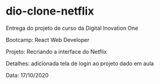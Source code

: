 # dio-clone-netflix
Entrega do projeto de curso da Digital Inovation One 
 
Bootcamp: React Web Developer 
 
Projeto: Recriando a interface do Netflix 
 
Detalhes: adicionada tela de login ao projeto dado em aula

Data: 17/10/2020 